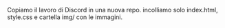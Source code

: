 Copiamo il lavoro di Discord in una nuova repo. incolliamo solo index.html, style.css e cartella img/ con le immagini.
